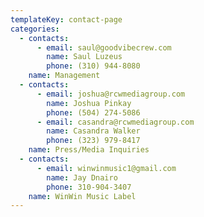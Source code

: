 ```yaml
---
templateKey: contact-page
categories:
  - contacts:
      - email: saul@goodvibecrew.com
        name: Saul Luzeus
        phone: (310) 944-8080
    name: Management
  - contacts:
      - email: joshua@rcwmediagroup.com
        name: Joshua Pinkay
        phone: (504) 274-5086
      - email: casandra@rcwmediagroup.com
        name: Casandra Walker
        phone: (323) 979-8417
    name: Press/Media Inquiries
  - contacts:
      - email: winwinmusic1@gmail.com
        name: Jay Dnairo
        phone: 310-904-3407
    name: WinWin Music Label
---
```


